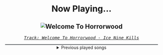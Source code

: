 <div align="center"> 
<h1>Now Playing...</h1>

![Welcome To Horrorwood](https://i.scdn.co/image/ab67616d00001e02eb2826b3e23703d6e1d1bd0a)
--
_<samp><a href="https://open.spotify.com/track/584YRYWhvXFXCFrktLNCpG">Track: Welcome To Horrorwood - Ice Nine Kills</a></samp>_

<div style="border: 1px #4B5054 solid"></div>
<details>
  <summary>
    Previous played songs
  </summary>
  <table>
    <thead>
      <tr>
        <th>
          Artist
        </th>
        <th>
          Song
        </th>
        <th>
          Link
        </th>
      </tr>
    </thead>
    <tbody>
      <tr><td>Ice Nine Kills</td><td>Welcome To Horrorwood</td><td><a href="https://open.spotify.com/track/584YRYWhvXFXCFrktLNCpG">https://open.spotify.com/track/584YRYWhvXFXCFrktLNCpG</a></td></tr><tr><td>Currents</td><td>Kill the Ache</td><td><a href="https://open.spotify.com/track/1zNBVe8QG37iPLLQHlUS2u">https://open.spotify.com/track/1zNBVe8QG37iPLLQHlUS2u</a></td></tr><tr><td>Until I Wake</td><td>Octane</td><td><a href="https://open.spotify.com/track/0UvyI8tssmedMUzz1G1oup">https://open.spotify.com/track/0UvyI8tssmedMUzz1G1oup</a></td></tr><tr><td>Kingdom Of Giants</td><td>Wasted Space</td><td><a href="https://open.spotify.com/track/2swqb0ij8Xpksi4A7tqE6i">https://open.spotify.com/track/2swqb0ij8Xpksi4A7tqE6i</a></td></tr><tr><td>Ice Nine Kills</td><td>The Fastest Way To A Girl's Heart Is Through Her Ribcage</td><td><a href="https://open.spotify.com/track/67LzLwT4XiHjqMFzdKpgKV">https://open.spotify.com/track/67LzLwT4XiHjqMFzdKpgKV</a></td></tr><tr><td>The Gentle Men</td><td>Enemy</td><td><a href="https://open.spotify.com/track/0OYySkVVgFDyxT7Z0eVOGQ">https://open.spotify.com/track/0OYySkVVgFDyxT7Z0eVOGQ</a></td></tr><tr><td>Kingdom Of Giants</td><td>Wayfinder</td><td><a href="https://open.spotify.com/track/5sGnz9jlztcZ791ccvnU6Z">https://open.spotify.com/track/5sGnz9jlztcZ791ccvnU6Z</a></td></tr><tr><td>Of Mice & Men</td><td>Anchor</td><td><a href="https://open.spotify.com/track/0cmU8GRcNiJ15pZqrmg02Q">https://open.spotify.com/track/0cmU8GRcNiJ15pZqrmg02Q</a></td></tr><tr><td>Fit For A King</td><td>When Everything Means Nothing</td><td><a href="https://open.spotify.com/track/7ezIUoHieQUZ2b3czrPp82">https://open.spotify.com/track/7ezIUoHieQUZ2b3czrPp82</a></td></tr><tr><td>Currents</td><td>Never There</td><td><a href="https://open.spotify.com/track/5t1OFHuWDlmusIYUZSNADT">https://open.spotify.com/track/5t1OFHuWDlmusIYUZSNADT</a></td></tr><tr><td>NOVELISTS</td><td>Made by Design</td><td><a href="https://open.spotify.com/track/76yzd7vlrHw6DhCGsgETly">https://open.spotify.com/track/76yzd7vlrHw6DhCGsgETly</a></td></tr><tr><td>Betraying The Martyrs</td><td>Black Hole</td><td><a href="https://open.spotify.com/track/3rjgOeWUEth90mFVR82WtG">https://open.spotify.com/track/3rjgOeWUEth90mFVR82WtG</a></td></tr><tr><td>The Plot In You</td><td>Left Behind</td><td><a href="https://open.spotify.com/track/5G6jZFDAFlpAA9v5LTV4NI">https://open.spotify.com/track/5G6jZFDAFlpAA9v5LTV4NI</a></td></tr><tr><td>We Came As Romans</td><td>Cold Like War</td><td><a href="https://open.spotify.com/track/4iLRsbijzBUP9AkQVlEn6z">https://open.spotify.com/track/4iLRsbijzBUP9AkQVlEn6z</a></td></tr><tr><td>Attack Attack!</td><td>All My Life</td><td><a href="https://open.spotify.com/track/60ICDcC995UF0nu85r75qV">https://open.spotify.com/track/60ICDcC995UF0nu85r75qV</a></td></tr><tr><td>Resolve</td><td>Continuum</td><td><a href="https://open.spotify.com/track/7akgZZkK8tApu7jiZ6Zdzw">https://open.spotify.com/track/7akgZZkK8tApu7jiZ6Zdzw</a></td></tr><tr><td>I See Stars</td><td>Anomaly</td><td><a href="https://open.spotify.com/track/1nLWr0rKTLTZNEcgU5WEdD">https://open.spotify.com/track/1nLWr0rKTLTZNEcgU5WEdD</a></td></tr><tr><td>The Word Alive</td><td>New Reality</td><td><a href="https://open.spotify.com/track/60Eor8frfId0DeigqrVSE4">https://open.spotify.com/track/60Eor8frfId0DeigqrVSE4</a></td></tr><tr><td>Resolve</td><td>Bloodlust</td><td><a href="https://open.spotify.com/track/418RrRIjf7K4lZ4OZ400yz">https://open.spotify.com/track/418RrRIjf7K4lZ4OZ400yz</a></td></tr><tr><td>Polaris</td><td>Overflow</td><td><a href="https://open.spotify.com/track/5pov1EJLn3GtjnfVjHyNHs">https://open.spotify.com/track/5pov1EJLn3GtjnfVjHyNHs</a></td></tr>
    </tbody>
  </table>
</details>

</div>
